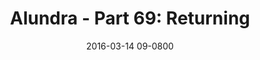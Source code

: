 ---
layout: entry.pug
title: "Alundra - Part 69: Returning"
date: 2016-03-14 09-0800
publishDate: 2017-10-31 12:00:00 -0800
categories: playthroughs alundra
draft: true
---